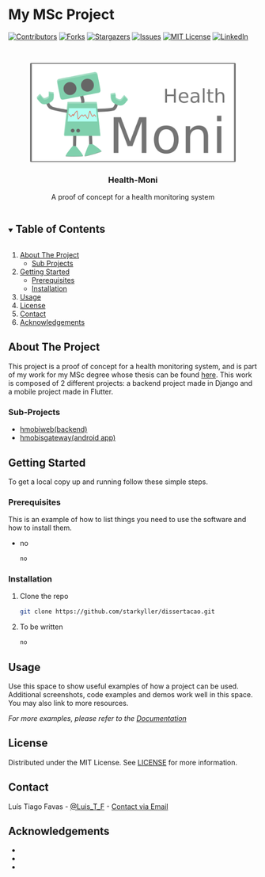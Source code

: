 # My MSc Project

<!--
*** Thanks for checking out the Best-README-Template. If you have a suggestion
*** that would make this better, please fork the repo and create a pull request
*** or simply open an issue with the tag "enhancement".
*** Thanks again! Now go create something AMAZING! :D
***
***
***
*** To avoid retyping too much info. Do a search and replace for the following:
*** starkyller, dissertacao, twitter_handle, email, project_title, project_description
-->



<!-- PROJECT SHIELDS -->
<!--
*** I'm using markdown "reference style" links for readability.
*** Reference links are enclosed in brackets [ ] instead of parentheses ( ).
*** See the bottom of this document for the declaration of the reference variables
*** for contributors-url, forks-url, etc. This is an optional, concise syntax you may use.
*** https://www.markdownguide.org/basic-syntax/#reference-style-links
-->
[![Contributors][contributors-shield]][contributors-url]
[![Forks][forks-shield]][forks-url]
[![Stargazers][stars-shield]][stars-url]
[![Issues][issues-shield]][issues-url]
[![MIT License][license-shield]][license-url]
[![LinkedIn][linkedin-shield]][linkedin-url]



<!-- PROJECT LOGO -->
<br />
<p align="center">
  <img src="random_images/logo.png" alt="Logo" height="200">

  <h3 align="center">Health-Moni</h3>

  <p align="center">
    A proof of concept for a health monitoring system
    <!--<br />
    <a href="https://github.com/starkyller/dissertacao"><strong>Explore the docs »</strong></a>
    <br />
    <br />
    <a href="https://github.com/starkyller/dissertacao">View Demo</a>
    ·
    <a href="https://github.com/starkyller/dissertacao/issues">Report Bug</a>
    ·
    <a href="https://github.com/starkyller/dissertacao/issues">Request Feature</a> -->
  </p>
</p>



<!-- TABLE OF CONTENTS -->
<details open="open">
  <summary><h2 style="display: inline-block">Table of Contents</h2></summary>
  <ol>
    <li>
      <a href="#about-the-project">About The Project</a>
      <ul>
        <li><a href="#sub-projects">Sub Projects</a></li>
      </ul>
    </li>
    <li>
      <a href="#getting-started">Getting Started</a>
      <ul>
        <li><a href="#prerequisites">Prerequisites</a></li>
        <li><a href="#installation">Installation</a></li>
      </ul>
    </li>
    <li><a href="#usage">Usage</a></li>
    <li><a href="#license">License</a></li>
    <li><a href="#contact">Contact</a></li>
    <li><a href="#acknowledgements">Acknowledgements</a></li>
  </ol>
</details>



<!-- ABOUT THE PROJECT -->
## About The Project

This project is a proof of concept for a health monitoring system, and is part of my work for my MSc degree whose thesis can be found [here](#). This work is composed of 2 different projects: a backend project made in Django and a mobile project made in Flutter.
<!--[![Product Name Screen Shot][product-screenshot]](https://example.com)-->



### Sub-Projects

* [hmobiweb(backend)](backend/README.MD)
* [hmobisgateway(android app)](mobile/README.MD)



<!-- GETTING STARTED -->
## Getting Started

To get a local copy up and running follow these simple steps.

### Prerequisites

This is an example of how to list things you need to use the software and how to install them.
* no
  ```sh
  no
  ```

### Installation

1. Clone the repo
   ```sh
   git clone https://github.com/starkyller/dissertacao.git
   ```
2. To be written
   ```sh
   no
   ```



<!-- USAGE EXAMPLES -->
## Usage

Use this space to show useful examples of how a project can be used. Additional screenshots, code examples and demos work well in this space. You may also link to more resources.

_For more examples, please refer to the [Documentation]()_




<!-- LICENSE -->
## License

Distributed under the MIT License. See [LICENSE](LICENSE) for more information.



<!-- CONTACT -->
## Contact

Luís Tiago Favas - [@Luis_T_F](https://twitter.com/Luis_T_F) - [Contact via Email](mailto:mscprojekt.primitive@aleeas.com?subject=[GitHub]%20MSc%20Project)




<!-- ACKNOWLEDGEMENTS -->
## Acknowledgements

* []()
* []()
* []()





<!-- MARKDOWN LINKS & IMAGES -->
<!-- https://www.markdownguide.org/basic-syntax/#reference-style-links -->
[contributors-shield]: https://img.shields.io/github/contributors/starkyller/repo.svg?style=for-the-badge
[contributors-url]: https://github.com/starkyller/repo/graphs/contributors
[forks-shield]: https://img.shields.io/github/forks/starkyller/repo.svg?style=for-the-badge
[forks-url]: https://github.com/starkyller/repo/network/members
[stars-shield]: https://img.shields.io/github/stars/starkyller/repo.svg?style=for-the-badge
[stars-url]: https://github.com/starkyller/repo/stargazers
[issues-shield]: https://img.shields.io/github/issues/starkyller/repo.svg?style=for-the-badge
[issues-url]: https://github.com/starkyller/repo/issues
[license-shield]: https://img.shields.io/github/license/starkyller/repo.svg?style=for-the-badge
[license-url]: https://github.com/starkyller/repo/blob/master/LICENSE.txt
[linkedin-shield]: https://img.shields.io/badge/-LinkedIn-black.svg?style=for-the-badge&logo=linkedin&colorB=555
[linkedin-url]: https://linkedin.com/in/luis-tiago-favas
